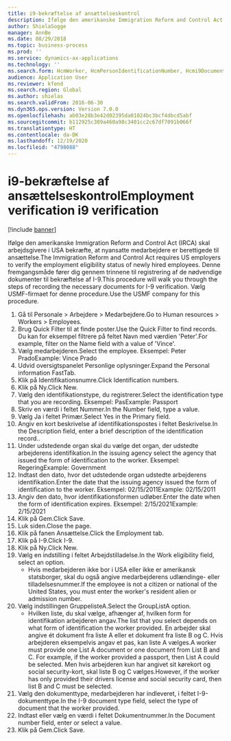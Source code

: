 ```yaml
---
title: i9-bekræftelse af ansættelseskontrol
description: Ifølge den amerikanske Immigration Reform and Control Act (IRCA) skal arbejdsgivere i USA bekræfte, at nyansatte medarbejdere er berettigede til ansættelse.
author: ShielaSogge
manager: AnnBe
ms.date: 08/29/2018
ms.topic: business-process
ms.prod: ''
ms.service: dynamics-ax-applications
ms.technology: ''
ms.search.form: HcmWorker, HcmPersonIdentificationNumber, Hcmi9Document
audience: Application User
ms.reviewer: kfend
ms.search.region: Global
ms.author: shielas
ms.search.validFrom: 2016-06-30
ms.dyn365.ops.version: Version 7.0.0
ms.openlocfilehash: ab03e28b3e42d02395da01024bc3bcf4dbcd5abf
ms.sourcegitcommit: b112925c389a460a98c3401cc2c67df7091b066f
ms.translationtype: HT
ms.contentlocale: da-DK
ms.lasthandoff: 12/19/2020
ms.locfileid: "4798088"
---
```

# <a name="employment-verification-i9-verification"></a><span data-ttu-id="1ea41-103">i9-bekræftelse af ansættelseskontrol</span><span class="sxs-lookup"><span data-stu-id="1ea41-103">Employment verification i9 verification</span></span>

[!include [banner](../../../includes/banner.md)]

<span data-ttu-id="1ea41-104">Ifølge den amerikanske Immigration Reform and Control Act (IRCA) skal arbejdsgivere i USA bekræfte, at nyansatte medarbejdere er berettigede til ansættelse.</span><span class="sxs-lookup"><span data-stu-id="1ea41-104">The Immigration Reform and Control Act requires US employers to verify the employment eligibility status of newly hired employees.</span></span> <span data-ttu-id="1ea41-105">Denne fremgangsmåde fører dig gennem trinnene til registrering af de nødvendige dokumenter til bekræftelse af I-9.</span><span class="sxs-lookup"><span data-stu-id="1ea41-105">This procedure will walk you through the steps of recording the necessary documents for I-9 verification.</span></span> <span data-ttu-id="1ea41-106">Vælg USMF-firmaet for denne procedure.</span><span class="sxs-lookup"><span data-stu-id="1ea41-106">Use the USMF company for this procedure.</span></span>

1. <span data-ttu-id="1ea41-107">Gå til Personale > Arbejdere > Medarbejdere.</span><span class="sxs-lookup"><span data-stu-id="1ea41-107">Go to Human resources > Workers > Employees.</span></span>
2. <span data-ttu-id="1ea41-108">Brug Quick Filter til at finde poster.</span><span class="sxs-lookup"><span data-stu-id="1ea41-108">Use the Quick Filter to find records.</span></span> <span data-ttu-id="1ea41-109">Du kan for eksempel filtrere på feltet Navn med værdien 'Peter'.</span><span class="sxs-lookup"><span data-stu-id="1ea41-109">For example, filter on the Name field with a value of 'Vince'.</span></span>
3. <span data-ttu-id="1ea41-110">Vælg medarbejderen.</span><span class="sxs-lookup"><span data-stu-id="1ea41-110">Select the employee.</span></span> <span data-ttu-id="1ea41-111">Eksempel: Peter Prado</span><span class="sxs-lookup"><span data-stu-id="1ea41-111">Example: Vince Prado</span></span>
4. <span data-ttu-id="1ea41-112">Udvid oversigtspanelet Personlige oplysninger.</span><span class="sxs-lookup"><span data-stu-id="1ea41-112">Expand the Personal information FastTab.</span></span>
5. <span data-ttu-id="1ea41-113">Klik på Identifikationsnumre.</span><span class="sxs-lookup"><span data-stu-id="1ea41-113">Click Identification numbers.</span></span>
6. <span data-ttu-id="1ea41-114">Klik på Ny.</span><span class="sxs-lookup"><span data-stu-id="1ea41-114">Click New.</span></span>
7. <span data-ttu-id="1ea41-115">Vælg den identifikationstype, du registrerer.</span><span class="sxs-lookup"><span data-stu-id="1ea41-115">Select the identification type that you are recording.</span></span> <span data-ttu-id="1ea41-116">Eksempel: Pas</span><span class="sxs-lookup"><span data-stu-id="1ea41-116">Example: Passport</span></span>
8. <span data-ttu-id="1ea41-117">Skriv en værdi i feltet Nummer.</span><span class="sxs-lookup"><span data-stu-id="1ea41-117">In the Number field, type a value.</span></span>
9. <span data-ttu-id="1ea41-118">Vælg Ja i feltet Primær.</span><span class="sxs-lookup"><span data-stu-id="1ea41-118">Select Yes in the Primary field.</span></span>
10. <span data-ttu-id="1ea41-119">Angiv en kort beskrivelse af identifikationspostes i feltet Beskrivelse.</span><span class="sxs-lookup"><span data-stu-id="1ea41-119">In the Description field, enter a brief description of the identification record..</span></span>
11. <span data-ttu-id="1ea41-120">Under udstedende organ skal du vælge det organ, der udstedte arbejderens identifikation.</span><span class="sxs-lookup"><span data-stu-id="1ea41-120">In the issuing agency select the agency that issued the form of identification to the worker.</span></span> <span data-ttu-id="1ea41-121">Eksempel: Regering</span><span class="sxs-lookup"><span data-stu-id="1ea41-121">Example: Government</span></span>
12. <span data-ttu-id="1ea41-122">Indtast den dato, hvor det udstedende organ udstedte arbejderens identifikation.</span><span class="sxs-lookup"><span data-stu-id="1ea41-122">Enter the date that the issuing agency issued the form of identification to the worker.</span></span> <span data-ttu-id="1ea41-123">Eksempel: 02/15/2011</span><span class="sxs-lookup"><span data-stu-id="1ea41-123">Example: 02/15/2011</span></span>
13. <span data-ttu-id="1ea41-124">Angiv den dato, hvor identifikationsformen udløber.</span><span class="sxs-lookup"><span data-stu-id="1ea41-124">Enter the date when the form of identification expires.</span></span> <span data-ttu-id="1ea41-125">Eksempel: 2/15/2021</span><span class="sxs-lookup"><span data-stu-id="1ea41-125">Example: 2/15/2021</span></span>
14. <span data-ttu-id="1ea41-126">Klik på Gem.</span><span class="sxs-lookup"><span data-stu-id="1ea41-126">Click Save.</span></span>
15. <span data-ttu-id="1ea41-127">Luk siden.</span><span class="sxs-lookup"><span data-stu-id="1ea41-127">Close the page.</span></span>
16. <span data-ttu-id="1ea41-128">Klik på fanen Ansættelse.</span><span class="sxs-lookup"><span data-stu-id="1ea41-128">Click the Employment tab.</span></span>
17. <span data-ttu-id="1ea41-129">Klik på I-9.</span><span class="sxs-lookup"><span data-stu-id="1ea41-129">Click I-9.</span></span>
18. <span data-ttu-id="1ea41-130">Klik på Ny.</span><span class="sxs-lookup"><span data-stu-id="1ea41-130">Click New.</span></span>
19. <span data-ttu-id="1ea41-131">Vælg en indstilling i feltet Arbejdstilladelse.</span><span class="sxs-lookup"><span data-stu-id="1ea41-131">In the Work eligibility field, select an option.</span></span>
    * <span data-ttu-id="1ea41-132">Hvis medarbejderen ikke bor i USA eller ikke er amerikansk statsborger, skal du også angive medarbejderens udlændinge- eller tilladelsesnummer.</span><span class="sxs-lookup"><span data-stu-id="1ea41-132">If the employee is not a citizen or national of the United States, you must enter the worker's resident alien or admission number.</span></span>  
20. <span data-ttu-id="1ea41-133">Vælg indstillingen GruppelisteA.</span><span class="sxs-lookup"><span data-stu-id="1ea41-133">Select the GroupListA option.</span></span>
    * <span data-ttu-id="1ea41-134">Hvilken liste, du skal vælge, afhænger af, hvilken form for identifikation arbejderen angav.</span><span class="sxs-lookup"><span data-stu-id="1ea41-134">The list that you select depends on what form of identification the worker provided.</span></span> <span data-ttu-id="1ea41-135">En arbejder skal angive ét dokument fra liste A eller et dokument fra liste B og C. Hvis arbejderen eksempelvis angav et pas, kan liste A vælges.</span><span class="sxs-lookup"><span data-stu-id="1ea41-135">A worker must provide one List A document or one document from List B and C. For example, if the worker provided a passport, then List A could be selected.</span></span> <span data-ttu-id="1ea41-136">Men hvis arbejderen kun har angivet sit kørekort og social security-kort, skal liste B og C vælges.</span><span class="sxs-lookup"><span data-stu-id="1ea41-136">However, if the worker has only provided their drivers license and social security card, then list B and C must be selected.</span></span>  
21. <span data-ttu-id="1ea41-137">Vælg den dokumenttype, medarbejderen har indleveret, i feltet I-9-dokumenttype.</span><span class="sxs-lookup"><span data-stu-id="1ea41-137">In the I-9 document type field, select the type of document that the worker provided.</span></span>
22. <span data-ttu-id="1ea41-138">Indtast eller vælg en værdi i feltet Dokumentnummer.</span><span class="sxs-lookup"><span data-stu-id="1ea41-138">In the Document number field, enter or select a value.</span></span>
23. <span data-ttu-id="1ea41-139">Klik på Gem.</span><span class="sxs-lookup"><span data-stu-id="1ea41-139">Click Save.</span></span>

